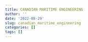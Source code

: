 ```yaml
---
title: CANADIAN MARITIME ENGINEERING
author: ''
date: '2022-08-29'
slug: canadian_maritime_engineering
categories: []
tags: []
---
```

